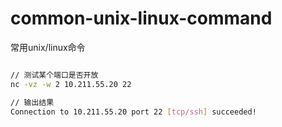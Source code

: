 # common-unix-linux-command

常用unix/linux命令

```bash

// 测试某个端口是否开放
nc -vz -w 2 10.211.55.20 22

// 输出结果
Connection to 10.211.55.20 port 22 [tcp/ssh] succeeded!

```
